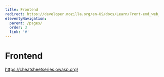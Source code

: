 ```yaml
---
title: Frontend
redirect: https://developer.mozilla.org/en-US/docs/Learn/Front-end_web_developer
eleventyNavigation:
  parent: /pages/
  order: 3
  link: '#'
---
```


# Frontend

https://cheatsheetseries.owasp.org/
